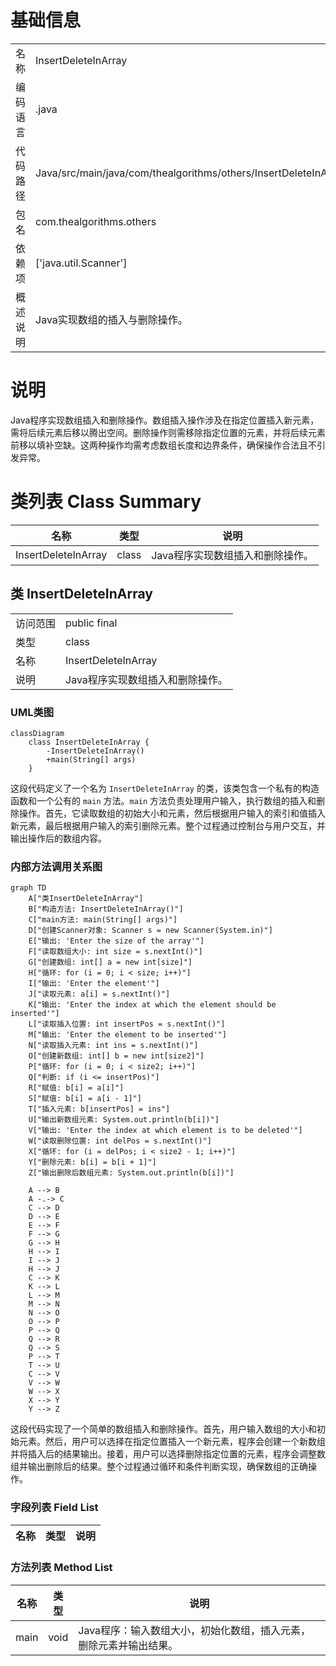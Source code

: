 # 基础信息

|      |      |
|------|------|
| 名称 | InsertDeleteInArray |
| 编码语言 | .java |
| 代码路径 | Java/src/main/java/com/thealgorithms/others/InsertDeleteInArray.java |
| 包名 | com.thealgorithms.others |
| 依赖项 | ['java.util.Scanner'] |
| 概述说明 | Java实现数组的插入与删除操作。 |

# 说明

Java程序实现数组插入和删除操作。数组插入操作涉及在指定位置插入新元素，需将后续元素后移以腾出空间。删除操作则需移除指定位置的元素，并将后续元素前移以填补空缺。这两种操作均需考虑数组长度和边界条件，确保操作合法且不引发异常。

# 类列表 Class Summary

| 名称   | 类型  | 说明 |
|-------|------|-------------|
| InsertDeleteInArray | class | Java程序实现数组插入和删除操作。 |



## 类 InsertDeleteInArray

|      |      |
|------|------|
| 访问范围 | public final |
| 类型 | class |
| 名称 | InsertDeleteInArray |
| 说明 | Java程序实现数组插入和删除操作。 |


### UML类图

```mermaid
classDiagram
    class InsertDeleteInArray {
        -InsertDeleteInArray()
        +main(String[] args)
    }
```

这段代码定义了一个名为 `InsertDeleteInArray` 的类，该类包含一个私有的构造函数和一个公有的 `main` 方法。`main` 方法负责处理用户输入，执行数组的插入和删除操作。首先，它读取数组的初始大小和元素，然后根据用户输入的索引和值插入新元素，最后根据用户输入的索引删除元素。整个过程通过控制台与用户交互，并输出操作后的数组内容。


### 内部方法调用关系图

```mermaid
graph TD
    A["类InsertDeleteInArray"]
    B["构造方法: InsertDeleteInArray()"]
    C["main方法: main(String[] args)"]
    D["创建Scanner对象: Scanner s = new Scanner(System.in)"]
    E["输出: 'Enter the size of the array'"]
    F["读取数组大小: int size = s.nextInt()"]
    G["创建数组: int[] a = new int[size]"]
    H["循环: for (i = 0; i < size; i++)"]
    I["输出: 'Enter the element'"]
    J["读取元素: a[i] = s.nextInt()"]
    K["输出: 'Enter the index at which the element should be inserted'"]
    L["读取插入位置: int insertPos = s.nextInt()"]
    M["输出: 'Enter the element to be inserted'"]
    N["读取插入元素: int ins = s.nextInt()"]
    O["创建新数组: int[] b = new int[size2]"]
    P["循环: for (i = 0; i < size2; i++)"]
    Q["判断: if (i <= insertPos)"]
    R["赋值: b[i] = a[i]"]
    S["赋值: b[i] = a[i - 1]"]
    T["插入元素: b[insertPos] = ins"]
    U["输出新数组元素: System.out.println(b[i])"]
    V["输出: 'Enter the index at which element is to be deleted'"]
    W["读取删除位置: int delPos = s.nextInt()"]
    X["循环: for (i = delPos; i < size2 - 1; i++)"]
    Y["删除元素: b[i] = b[i + 1]"]
    Z["输出删除后数组元素: System.out.println(b[i])"]

    A --> B
    A -.-> C
    C --> D
    D --> E
    E --> F
    F --> G
    G --> H
    H --> I
    I --> J
    H --> J
    C --> K
    K --> L
    L --> M
    M --> N
    N --> O
    O --> P
    P --> Q
    Q --> R
    Q --> S
    P --> T
    T --> U
    C --> V
    V --> W
    W --> X
    X --> Y
    Y --> Z
```

这段代码实现了一个简单的数组插入和删除操作。首先，用户输入数组的大小和初始元素。然后，用户可以选择在指定位置插入一个新元素，程序会创建一个新数组并将插入后的结果输出。接着，用户可以选择删除指定位置的元素，程序会调整数组并输出删除后的结果。整个过程通过循环和条件判断实现，确保数组的正确操作。

### 字段列表 Field List

| 名称  | 类型  | 说明 |
|-------|-------|------|

### 方法列表 Method List

| 名称  | 类型  | 说明 |
|-------|-------|------|
| main | void | Java程序：输入数组大小，初始化数组，插入元素，删除元素并输出结果。 |





